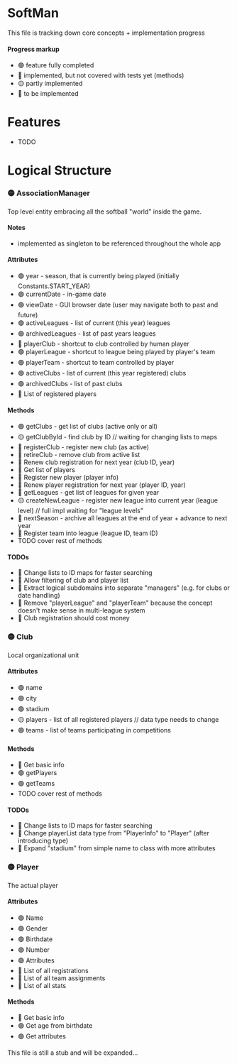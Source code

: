 # SoftMan
This file is tracking down core concepts + implementation progress

#### Progress markup
* &#x1F7E2; feature fully completed
* &#x1F535; implemented, but not covered with tests yet (methods)
* &#x1F7E1; partly implemented
* &#x1F534; to be implemented


# Features
* TODO


# Logical Structure

### &#x1F7E1; AssociationManager
Top level entity embracing all the softball "world" inside the game.

#### Notes
* implemented as singleton to be referenced throughout the whole app

#### Attributes
* &#x1F7E2; year - season, that is currently being played (initially Constants.START_YEAR)
* &#x1F7E2; currentDate - in-game date
* &#x1F7E2; viewDate - GUI browser date (user may navigate both to past and future)
* &#x1F7E2; activeLeagues - list of current (this year) leagues
* &#x1F7E2; archivedLeagues - list of past years leagues
* &#x1F534; playerClub - shortcut to club controlled by human player
* &#x1F7E2; playerLeague - shortcut to league being played by player's team
* &#x1F7E2; playerTeam - shortcut to team controlled by player
* &#x1F7E2; activeClubs - list of current (this year registered) clubs
* &#x1F7E2; archivedClubs - list of past clubs
* &#x1F534; List of registered players

#### Methods
* &#x1F7E2; getClubs - get list of clubs (active only or all)
* &#x1F7E1; getClubById - find club by ID // waiting for changing lists to maps
* &#x1F535; registerClub - register new club (as active)
* &#x1F535; retireClub - remove club from active list
* &#x1F534; Renew club registration for next year (club ID, year)
* &#x1F534; Get list of players
* &#x1F534; Register new player (player info)
* &#x1F534; Renew player registration for next year (player ID, year)
* &#x1F535; getLeagues - get list of leagues for given year
* &#x1F7E1; createNewLeague - register new league into current year (league level) // full impl waiting for "league levels"
* &#x1F535; nextSeason - archive all leagues at the end of year + advance to next year
* &#x1F534; Register team into league (league ID, team ID)
* TODO cover rest of methods

#### TODOs
* &#x1F534; Change lists to ID maps for faster searching
* &#x1F534; Allow filtering of club and player list
* &#x1F534; Extract logical subdomains into separate "managers" (e.g. for clubs or date handling)
* &#x1F534; Remove "playerLeague" and "playerTeam" because the concept doesn't make sense in multi-league system
* &#x1F534; Club registration should cost money


### &#x1F7E1; Club
Local organizational unit 

#### Attributes
* &#x1F7E2; name
* &#x1F7E2; city
* &#x1F7E2; stadium
* &#x1F7E1; players - list of all registered players // data type needs to change
* &#x1F7E2; teams - list of teams participating in competitions

#### Methods
* &#x1F534; Get basic info
* &#x1F7E2; getPlayers
* &#x1F7E2; getTeams
* TODO cover rest of methods

#### TODOs
* &#x1F534; Change lists to ID maps for faster searching
* &#x1F534; Change playerList data type from "PlayerInfo" to "Player" (after introducing type)
* &#x1F534; Expand "stadium" from simple name to class with more attributes


### &#x1F7E1; Player
The actual player 

#### Attributes
* &#x1F7E2; Name
* &#x1F7E2; Gender
* &#x1F7E2; Birthdate
* &#x1F7E2; Number
* &#x1F7E2; Attributes
* &#x1F534; List of all registrations
* &#x1F534; List of all team assignments
* &#x1F534; List of all stats

#### Methods
* &#x1F534; Get basic info
* &#x1F7E2; Get age from birthdate
* &#x1F7E2; Get attributes


This file is still a stub and will be expanded...